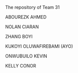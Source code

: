 The repository of Team 31

ABOUREZK AHMED

NOLAN CIARAN

ZHANG BOYI 

KUKOYI OLUWAFIREBAMI (AYO)

ONWUBUILO KEVIN

KELLY CONOR
